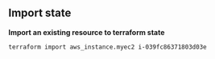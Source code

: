 ## Import state

**Import an existing resource to terraform state**

```shell script
terraform import aws_instance.myec2 i-039fc86371803d03e
```
